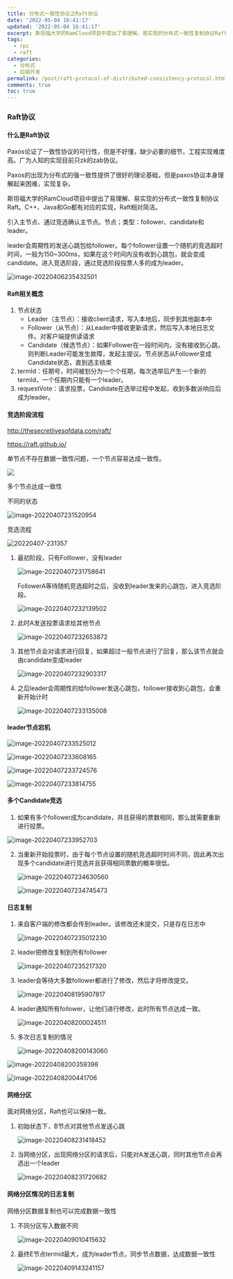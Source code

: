 ```yaml
---
title: 分布式一致性协议之Raft协议
date: '2022-05-04 16:41:17'
updated: '2022-05-04 16:41:17'
excerpt: 斯坦福大学的RamCloud项目中提出了易理解、易实现的分布式一致性复制协议Raft。C++、Java和Go都有对应的实现，Raft相对简洁。引入主节点、通过竞选确认主节点。节点；类型：follower、candidate和leader。
tags:
  - rpc
  - raft
categories:
  - 分布式
  - 后端开发
permalink: /post/raft-protocol-of-distributed-consistency-protocol.html
comments: true
toc: true
---
```

### Raft协议

#### 什么是Raft协议

Paxos论证了一致性协议的可行性，但是不好懂，缺少必要的细节，工程实现难度高。广为人知的实现目前只zk的zab协议。

Paxos的出现为分布式的强一致性提供了很好的理论基础，但是paxos协议本身理解起来困难，实现复杂。

斯坦福大学的RamCloud项目中提出了易理解、易实现的分布式一致性复制协议Raft。C++、Java和Go都有对应的实现，Raft相对简洁。

引入主节点、通过竞选确认主节点。节点；类型：follower、candidate和leader。

leader会周期性的发送心跳包给follower。每个follower设置一个随机的竞选超时时间，一般为150~300ms，如果在这个时间内没有收到心跳包，就会变成candidate。进入竞选阶段，通过竞选阶段投票人多的成为leader。

![image-20220406235432501](https://img1.terwer.space/image-20220406235432501.png)

#### Raft相关概念

1. 节点状态
   - Leader（主节点）：接收client请求，写入本地后，同步到其他副本中
   - Follower（从节点）：从Leader中接收更新请求，然后写入本地日志文件。对客户端提供读请求
   - Candidate（候选节点）：如果Follower在一段时间内，没有接收到心跳，则判断Leader可能发生故障，发起主提议。节点状态从Follower变成Candidate状态，直到选主结束
2. termId：任期号，时间被划分为一个个任期，每次选举后产生一个新的termId，一个任期内只能有一个leader。
3. requestVote：请求投票，Candidate在选举过程中发起，收到多数派响应后成为leader。

#### 竞选阶段流程

http://thesecretlivesofdata.com/raft/

https://raft.github.io/

单节点不存在数据一致性问题，一个节点容易达成一致性。

![](https://img1.terwer.space/20220407-230906.png)

多个节点达成一致性

不同的状态

![image-20220407231520954](https://img1.terwer.space/image-20220407231520954.png)

竞选流程

![20220407-231357](https://img1.terwer.space/20220407-231357.png)

1. 最初阶段，只有Folllower，没有leader

   ![image-20220407231758641](https://img1.terwer.space/image-20220407231758641.png)

   FollowerA等待随机竞选超时之后，没收到leader发来的心跳包，进入竞选阶段。

   ![image-20220407232139502](https://img1.terwer.space/image-20220407232139502.png)

2. 此时A发送投票请求给其他节点

   ![image-20220407232653872](https://img1.terwer.space/image-20220407232653872.png)

3. 其他节点会对请求进行回复，如果超过一般节点进行了回复，那么该节点就会由candidate变成leader

   ![image-20220407232903317](https://img1.terwer.space/image-20220407232903317.png)

4. 之后leader会周期性的给follower发送心跳包，follower接收到心跳包，会重新开始计时

   ![image-20220407233135008](https://img1.terwer.space/image-20220407233135008.png)

#### leader节点宕机

![image-20220407233525012](https://img1.terwer.space/image-20220407233525012.png)



![image-20220407233608165](https://img1.terwer.space/image-20220407233608165.png)



![image-20220407233724576](https://img1.terwer.space/image-20220407233724576.png)



![image-20220407233814755](https://img1.terwer.space/image-20220407233814755.png)

#### 多个Candidate竞选

1. 如果有多个follower成为candidate，并且获得的票数相同，那么就需要重新进行投票。

![image-20220407233952703](https://img1.terwer.space/image-20220407233952703.png)

2. 当重新开始投票时，由于每个节点设置的随机竞选超时时间不同，因此再次出现多个candidate进行竞选并且获得相同票数的概率很低。

   ![image-20220407234630560](https://img1.terwer.space/image-20220407234630560.png)

   ![image-20220407234745473](https://img1.terwer.space/image-20220407234745473.png)

#### 日志复制

1. 来自客户端的修改都会传到leader。该修改还未提交，只是存在日志中

   ![image-20220407235012230](https://img1.terwer.space/image-20220407235012230.png)

2. leader把修改复制到所有follower

   ![image-20220407235217320](https://img1.terwer.space/image-20220407235217320.png)

3. leader会等待大多数follower都进行了修改，然后才将修改提交。

   ![image-20220408195907817](https://img1.terwer.space/image-20220408195907817.png)

4. leader通知所有follower，让他们进行修改，此时所有节点达成一致。

   ![image-20220408200024511](https://img1.terwer.space/image-20220408200024511.png)

5. 多次日志复制的情况

   ![image-20220408200143060](https://img1.terwer.space/image-20220408200143060.png)

![image-20220408200359398](https://img1.terwer.space/image-20220408200359398.png)



![image-20220408200441706](https://img1.terwer.space/image-20220408200441706.png)

#### 网络分区

面对网络分区，Raft也可以保持一致。

1. 初始状态下，B节点对其他节点发送心跳

   ![image-20220408231418452](https://img1.terwer.space/image-20220408231418452.png)

2. 当网络分区，出现网络分区的请求后，只能对A发送心跳，同时其他节点会再选出一个leader

   ![image-20220408231720682](https://img1.terwer.space/image-20220408231720682.png)

#### 网络分区情况的日志复制

网络分区数据复制也可以完成数据一致性

1. 不同分区写入数据不同

   ![image-20220409010415632](https://img1.terwer.space/image-20220409010415632.png)



2. 最终E节点termid最大，成为leader节点，同步节点数据，达成数据一致性

   ![image-20220409143241157](https://img1.terwer.space/image-20220409143241157.png)